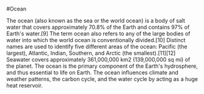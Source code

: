 #Ocean

The ocean (also known as the sea or the world ocean) is a body of salt water that covers approximately 70.8% of the Earth and contains 97% of Earth's water.[9] The term ocean also refers to any of the large bodies of water into which the world ocean is conventionally divided.[10] Distinct names are used to identify five different areas of the ocean: Pacific (the largest), Atlantic, Indian, Southern, and Arctic (the smallest).[11][12] Seawater covers approximately 361,000,000 km2 (139,000,000 sq mi) of the planet. The ocean is the primary component of the Earth's hydrosphere, and thus essential to life on Earth. The ocean influences climate and weather patterns, the carbon cycle, and the water cycle by acting as a huge heat reservoir.